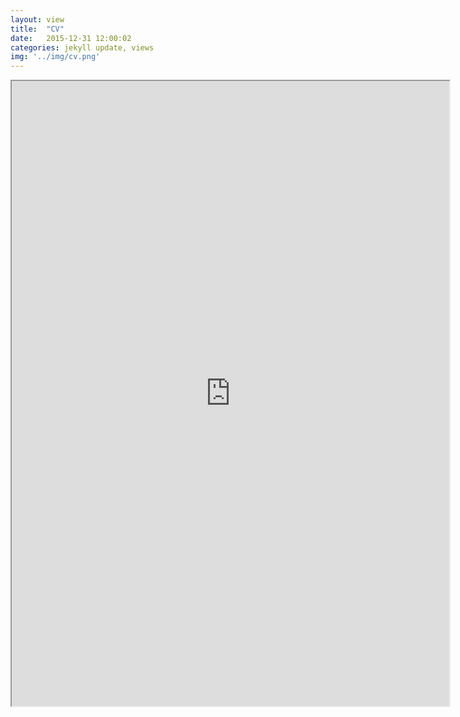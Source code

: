 ```yaml
---
layout: view
title:  "CV"
date:   2015-12-31 12:00:02
categories: jekyll update, views
img: '../img/cv.png'
---
```


<iframe
height="1000"
width="700"
src="https://dl.dropboxusercontent.com/u/99280857/resume_nathan_epstein.pdf">
</iframe>